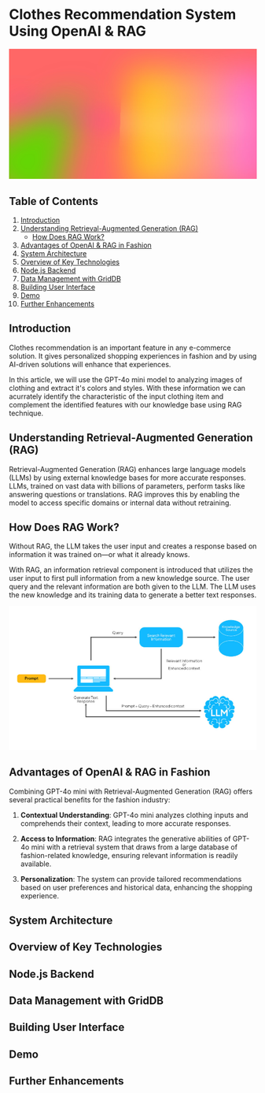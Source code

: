 # Clothes Recommendation System Using OpenAI & RAG

![cover](images/cover.jpg)

## Table of Contents

1. [Introduction](#introduction)
2. [Understanding Retrieval-Augmented Generation (RAG)](#understanding-retrieval-augmented-generation-rag)
   - [How Does RAG Work?](#how-does-rag-work)
3. [Advantages of OpenAI & RAG in Fashion](#advantages-of-openai--rag-in-fashion)
4. [System Architecture](#system-architecture)
5. [Overview of Key Technologies](#overview-of-key-technologies)
6. [Node.js Backend](#nodejs-backend)
7. [Data Management with GridDB](#data-management-with-griddb)
8. [Building User Interface](#building-user-interface)
9. [Demo](#demo)
10. [Further Enhancements](#further-enhancements)

## **Introduction**

Clothes recommendation is an important feature in any e-commerce solution. It gives personalized shopping experiences in fashion and by using AI-driven solutions will enhance that experiences.

In this article, we will use the GPT-4o mini model to analyzing images of clothing and extract it's colors and styles. With these information we can acurrately identify the characteristic of the input clothing item and complement the identified features with our knowledge base using RAG technique.

## **Understanding Retrieval-Augmented Generation (RAG)**

Retrieval-Augmented Generation (RAG) enhances large language models (LLMs) by using external knowledge bases for more accurate responses. LLMs, trained on vast data with billions of parameters, perform tasks like answering questions or translations. RAG improves this by enabling the model to access specific domains or internal data without retraining.

## How Does RAG Work?

Without RAG, the LLM takes the user input and creates a response based on information it was trained on—or what it already knows.

With RAG, an information retrieval component is introduced that utilizes the user input to first pull information from a new knowledge source. The user query and the relevant information are both given to the LLM. The LLM uses the new knowledge and its training data to generate a better text responses.

![RAG simple diagram](images/rag.jpg)

## **Advantages of OpenAI & RAG in Fashion**

Combining GPT-4o mini with Retrieval-Augmented Generation (RAG) offers several practical benefits for the fashion industry:

1. **Contextual Understanding**: GPT-4o mini analyzes clothing inputs and comprehends their context, leading to more accurate responses.

2. **Access to Information**: RAG integrates the generative abilities of GPT-4o mini with a retrieval system that draws from a large database of fashion-related knowledge, ensuring relevant information is readily available.
3. **Personalization**: The system can provide tailored recommendations based on user preferences and historical data, enhancing the shopping experience.

## **System Architecture**

## **Overview of Key Technologies**

## **Node.js Backend**

## **Data Management with GridDB**

## **Building User Interface**

## **Demo**

## **Further Enhancements**
